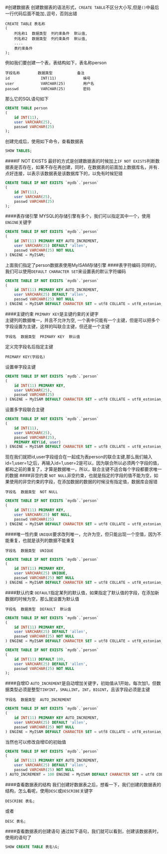 #创建数据表
创建数据表的语法形式，`CREATE TABLE`不区分大小写,但是`()`中最后一行代码后面不能加`,`逗号，否则出错
```text
CREATE TABLE 表名称
(
	列名称1  数据类型  列约束条件  默认值,
	列名称2  数据类型  列约束条件  默认值,
	....
	表约束条件
);
```
例如我们要创建一个表，表结构如下，表名称person
```text
字段名称        数据类型           备注
id              INT(11)            编号
user            VARCHAR(25)        用户名
passwd          VARCHAR(25)        密码
```
那么它的SQL语句如下
```sql
CREATE TABLE person
(
	id INT(11),
	user VARCHAR(25),
	passwd VARCHAR(25)
);
```
创建完成后，使用如下命令，查看数据表
```sql
SHOW TABLES;
```
####IF NOT EXISTS
最好的方式是创建数据表的时候加上`IF NOT EXISTS`判断数据表是否存在，如果不存在再创建，同时，在数据表的前面加上数据库名，并有`.`点好连接，以表示该数据表是该数据库下的，以免有时候犯错
```sql
CREATE TABLE IF NOT EXISTS `mydb`.`person`
(
	id INT(11),
	user VARCHAR(25),
	passwd VARCHAR(25)
);
```
####表存储引擎
MYSQL的存储引擎有多个，我们可以指定其中一个，使用`ENGINE`关键字
```sql
CREATE TABLE IF NOT EXISTS `mydb`.`person`
(
	id INT(11) PRIMARY KEY AUTO_INCREMENT,
	user VARCHAR(25) DEFAULT 'allen',
	passwd VARCHAR(25) NOT NULL
) ENGINE = MyISAM;
```
上面我们指定了person数据表使用MyISAM存储引擎
####表字符编码
同样的，我们可以使用`DEFAULT CHARACTER SET`来设置表的默认字符编码
```sql
CREATE TABLE IF NOT EXISTS `mydb`.`person`
(
	id INT(11) PRIMARY KEY AUTO_INCREMENT,
	user VARCHAR(25) DEFAULT 'allen',
	passwd VARCHAR(25) NOT NULL
) ENGINE = MyISAM DEFAULT CHARACTER SET = utf8 COLLATE = utf8_estonian_ci;
```
####主键约束
`PRIMARY KEY`是主键约束的关键字          
主键列的数据唯一，并且不允许为空, 一个表中只能有一个主键，但是可以把多个字段设置为主键，这样的叫联合主键，但还是一个主键
```text
字段名  数据类型  PRIMARY KEY  默认值
```
定义完字段名后指定主键
```text
PRIMARY KEY(字段名)
```
设置单字段主键
```sql
CREATE TABLE IF NOT EXISTS `mydb`.`person`
(
	id INT(11) PRIMARY KEY,
	user VARCHAR(25),
	passwd VARCHAR(25)
) ENGINE = MyISAM DEFAULT CHARACTER SET = utf8 COLLATE = utf8_estonian_ci;
```
设置多字段联合主键
```sql
CREATE TABLE IF NOT EXISTS `mydb`.`person`
(
	id INT(11),
	user VARCHAR(25),
	passwd VARCHAR(25),
	PRIMARY KEY(id, user)
) ENGINE = MyISAM DEFAULT CHARACTER SET = utf8 COLLATE = utf8_estonian_ci;
```
现在我们就把id,user字段组合在一起成为表person的联合主键,那么我们输入id=1,user=1之后，再输入id=1,user=2是可以，因为联合所以必须两个字段的值，都和之前的重复了，才算是数据唯一，所以，联合主键不适合每个字段都要求唯一的数据
####非空约束
`NOT NULL`非空约束，也就是指定的字段的值不能为空，如果使用的非空约束的字段，在添加数据的数据的时候没有指定值，数据库会报错
```text
字段名  数据类型  NOT NULL
```
```sql
CREATE TABLE IF NOT EXISTS `mydb`.`person`
(
	id INT(11) PRIMARY KEY,
	user VARCHAR(25) NOT NULL,
	passwd VARCHAR(25)
) ENGINE = MyISAM DEFAULT CHARACTER SET = utf8 COLLATE = utf8_estonian_ci;
```
####唯一性约束
`UNIQUE`要求改列唯一，允许为空，但只能出现一个空值，因为不能重复，也就是该列的数据不能重复
```text
字段名  数据类型  UNIQUE
```
```sql
CREATE TABLE IF NOT EXISTS `mydb`.`person`
(
	id INT(11) PRIMARY KEY,
	user VARCHAR(25) UNIQUE,
	passwd VARCHAR(25) NOT NULL
) ENGINE = MyISAM DEFAULT CHARACTER SET = utf8 COLLATE = utf8_estonian_ci;
```
####默认约束
`DEFAULT`指定某列的默认值，如果指定了默认值的字段，在添加新数据的时候为空，那么就设置为默认值
```text
字段名  数据类型  DEFAULT  默认值
```
```sql
CREATE TABLE IF NOT EXISTS `mydb`.`person`
(
	id INT(11) PRIMARY KEY,
	user VARCHAR(25) DEFAULT 'allen',
	passwd VARCHAR(25) NOT NULL
) ENGINE = MyISAM DEFAULT CHARACTER SET = utf8 COLLATE = utf8_estonian_ci;
```
```sql
CREATE TABLE IF NOT EXISTS `mydb`.`person`
(
	id INT(11) DEFAULT 100,
	user VARCHAR(25) DEFAULT 'allen',
	passwd VARCHAR(25) NOT NULL
);
```
####自增ID
`AUTO_INCREMENT`是自动增加关键字，初始值从1开始，每次加1，但数据类型必须是整型`TINYINT`，`SMALLINT`，`INT`，`BIGINT`，且该字段必须是主键
```text
字段名  数据类型  AUTO_INCREMENT
```
```sql
CREATE TABLE IF NOT EXISTS `mydb`.`person`
(
	id INT(11) PRIMARY KEY AUTO_INCREMENT,
	user VARCHAR(25) DEFAULT 'allen',
	passwd VARCHAR(25) NOT NULL
) ENGINE = MyISAM DEFAULT CHARACTER SET = utf8 COLLATE = utf8_estonian_ci;
```
当然也可以修改自增ID的初始值
```sql
CREATE TABLE IF NOT EXISTS `mydb`.`person`
(
	id INT(11) PRIMARY KEY AUTO_INCREMENT,
	user VARCHAR(25) DEFAULT 'allen',
	passwd VARCHAR(25) NOT NULL
) AUTO_INCREMENT = 100 ENGINE = MyISAM DEFAULT CHARACTER SET = utf8 COLLATE = utf8_estonian_ci;
```

####查看数据表的结构
我们创建好数据表之后，想看一下，我们创建的数据表的结构，怎么看呢，使用`DESC`或`DESCRIBE`关键字
```text
DESCRIBE 表名;
```
或者
```text
DESC 表名;
```
####查看数据表的创建语句
通过如下语句，我们就可以看到，创建该数据表时，使用的语句了
```sql
SHOW CREATE TABLE 表名\G;
```
